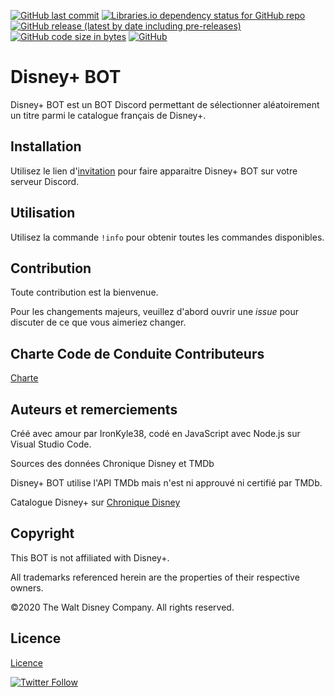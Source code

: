 [![GitHub last commit](https://img.shields.io/github/last-commit/IronKyle38/Disney-Plus_BOT)](https://github.com/IronKyle38/Disney-Plus_BOT/commits/master)
[![Libraries.io dependency status for GitHub repo](https://img.shields.io/librariesio/github/IronKyle38/Disney-Plus_BOT)](https://github.com/IronKyle38/Disney-Plus_BOT/network/dependencies)
[![GitHub release (latest by date including pre-releases)](https://img.shields.io/github/v/release/IronKyle38/Disney-Plus_BOT?include_prereleases)](https://github.com/IronKyle38/Disney-Plus_BOT/releases/latest)
[![GitHub code size in bytes](https://img.shields.io/github/languages/code-size/IronKyle38/Disney-Plus_BOT)](https://github.com/IronKyle38/Disney-Plus_BOT)
[![GitHub](https://img.shields.io/github/license/IronKyle38/Disney-Plus_BOT)](LICENSE)

# Disney+ BOT
Disney+ BOT est un BOT Discord permettant de sélectionner aléatoirement un titre parmi le catalogue français de Disney+.

## Installation
Utilisez le lien d'[invitation](https://discordapp.com/oauth2/authorize?client_id=698060675280404530&scope=bot) pour faire apparaitre Disney+ BOT sur votre serveur Discord.

## Utilisation
Utilisez la commande `!info` pour obtenir toutes les commandes disponibles.

## Contribution
Toute contribution est la bienvenue.

Pour les changements majeurs, veuillez d'abord ouvrir une *issue* pour discuter de ce que vous aimeriez changer.

## Charte Code de Conduite Contributeurs
[Charte](code_of_conduct.md)

## Auteurs et remerciements
Créé avec amour par IronKyle38, codé en JavaScript avec Node.js sur Visual Studio Code.

Sources des données Chronique Disney et TMDb

Disney+ BOT utilise l'API TMDb mais n'est ni approuvé ni certifié par TMDb.

Catalogue Disney+ sur [Chronique Disney](https://www.chroniquedisney.fr/programme/catalogue-disneyplus.php)

## Copyright

This BOT is not affiliated with Disney+.

All trademarks referenced herein are the properties of their respective owners.

©2020 The Walt Disney Company. All rights reserved. 

## Licence
[Licence](LICENSE)

[![Twitter Follow](https://img.shields.io/twitter/follow/IronKyle38?style=social)](https://twitter.com/intent/follow?screen_name=ironkyle38)
